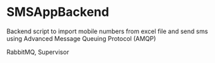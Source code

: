 # SMSAppBackend
Backend script to import mobile numbers from excel file and send sms using Advanced Message Queuing Protocol (AMQP)

RabbitMQ, Supervisor




